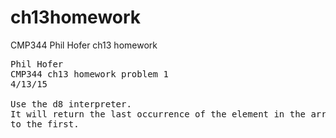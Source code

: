 # ch13homework
CMP344 Phil Hofer ch13 homework

<pre>
Phil Hofer
CMP344 ch13 homework problem 1
4/13/15

Use the d8 interpreter.
It will return the last occurrence of the element in the array as opposed 
to the first.
</pre>
